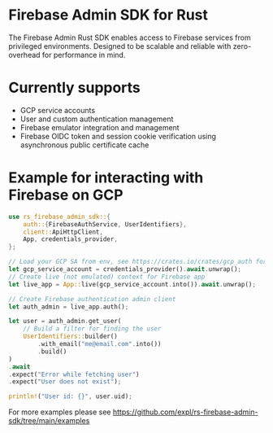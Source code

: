 # Firebase Admin SDK for Rust
The Firebase Admin Rust SDK enables access to Firebase services from privileged environments. Designed to be scalable and reliable with zero-overhead for performance in mind.

# Currently supports
* GCP service accounts
* User and custom authentication management
* Firebase emulator integration and management
* Firebase OIDC token and session cookie verification using asynchronous public certificate cache

# Example for interacting with Firebase on GCP
```rust
use rs_firebase_admin_sdk::{
    auth::{FirebaseAuthService, UserIdentifiers},
    client::ApiHttpClient,
    App, credentials_provider,
};

// Load your GCP SA from env, see https://crates.io/crates/gcp_auth for more details
let gcp_service_account = credentials_provider().await.unwrap();
// Create live (not emulated) context for Firebase app
let live_app = App::live(gcp_service_account.into()).await.unwrap();

// Create Firebase authentication admin client
let auth_admin = live_app.auth();

let user = auth_admin.get_user(
    // Build a filter for finding the user
    UserIdentifiers::builder()
        .with_email("me@email.com".into())
        .build()
)
.await
.expect("Error while fetching user")
.expect("User does not exist");

println!("User id: {}", user.uid);
```

For more examples please see https://github.com/expl/rs-firebase-admin-sdk/tree/main/examples